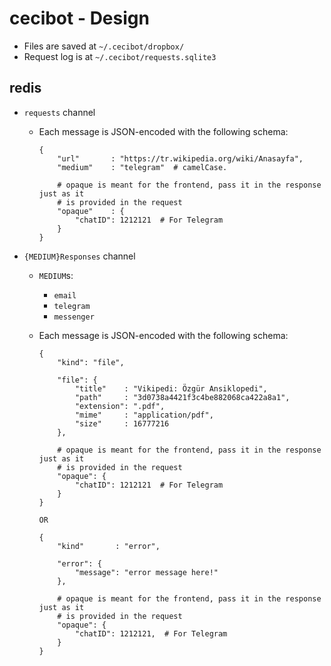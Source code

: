 # cecibot - Design

- Files are saved at `~/.cecibot/dropbox/`
- Request log is at `~/.cecibot/requests.sqlite3`

## redis

- `requests` channel
  - Each message is JSON-encoded with the following schema:

    ```
    {
        "url"       : "https://tr.wikipedia.org/wiki/Anasayfa",
        "medium"    : "telegram"  # camelCase.

        # opaque is meant for the frontend, pass it in the response just as it
        # is provided in the request
        "opaque"    : {
        	"chatID": 1212121  # For Telegram
        }
    }
    ```

- `{MEDIUM}Responses` channel
  - `MEDIUM`s:
    - `email`
    - `telegram`
    - `messenger`
  - Each message is JSON-encoded with the following schema:

    ```
    {
        "kind": "file",

        "file": {
            "title"    : "Vikipedi: Özgür Ansiklopedi",
            "path"     : "3d0738a4421f3c4be882068ca422a8a1",
            "extension": ".pdf",
            "mime"     : "application/pdf",
            "size"     : 16777216
        },

        # opaque is meant for the frontend, pass it in the response just as it
        # is provided in the request
        "opaque": {
            "chatID": 1212121  # For Telegram
        }
    }

    OR

    {
        "kind"       : "error",

        "error": {
            "message": "error message here!"
        },

        # opaque is meant for the frontend, pass it in the response just as it
        # is provided in the request
        "opaque": {
            "chatID": 1212121,  # For Telegram
        }
    }
    ```

